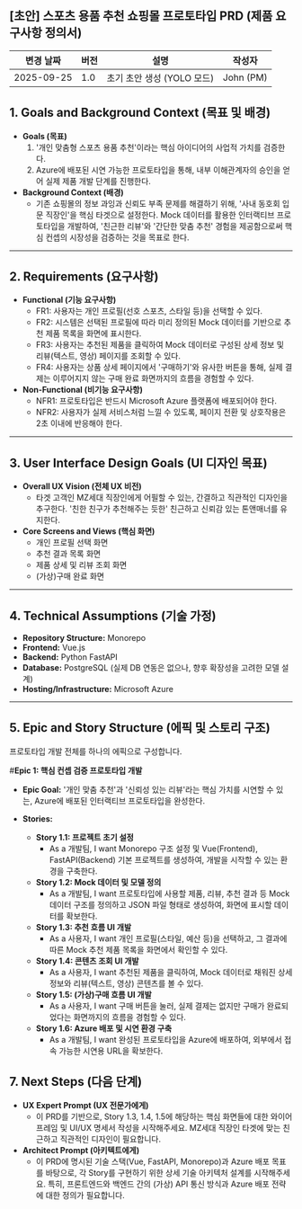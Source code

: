 ## [초안] 스포츠 용품 추천 쇼핑몰 프로토타입 PRD (제품 요구사항 정의서)

| 변경 날짜 | 버전 | 설명 | 작성자 |
| --- | --- | --- | --- |
| 2025-09-25 | 1.0 | 초기 초안 생성 (YOLO 모드) | John (PM) |

## 1. Goals and Background Context (목표 및 배경)

* **Goals (목표)**
    1.  '개인 맞춤형 스포츠 용품 추천'이라는 핵심 아이디어의 사업적 가치를 검증한다.
    2.  Azure에 배포된 시연 가능한 프로토타입을 통해, 내부 이해관계자의 승인을 얻어 실제 제품 개발 단계를 진행한다.
* **Background Context (배경)**
    * 기존 쇼핑몰의 정보 과잉과 신뢰도 부족 문제를 해결하기 위해, '사내 동호회 입문 직장인'을 핵심 타겟으로 설정한다. Mock 데이터를 활용한 인터랙티브 프로토타입을 개발하여, '친근한 리뷰'와 '간단한 맞춤 추천' 경험을 제공함으로써 핵심 컨셉의 시장성을 검증하는 것을 목표로 한다.

---
## 2. Requirements (요구사항)

* **Functional (기능 요구사항)**
    * FR1: 사용자는 개인 프로필(선호 스포츠, 스타일 등)을 선택할 수 있다.
    * FR2: 시스템은 선택된 프로필에 따라 미리 정의된 Mock 데이터를 기반으로 추천 제품 목록을 화면에 표시한다.
    * FR3: 사용자는 추천된 제품을 클릭하여 Mock 데이터로 구성된 상세 정보 및 리뷰(텍스트, 영상) 페이지를 조회할 수 있다.
    * FR4: 사용자는 상품 상세 페이지에서 '구매하기'와 유사한 버튼을 통해, 실제 결제는 이루어지지 않는 구매 완료 화면까지의 흐름을 경험할 수 있다.
* **Non-Functional (비기능 요구사항)**
    * NFR1: 프로토타입은 반드시 Microsoft Azure 플랫폼에 배포되어야 한다.
    * NFR2: 사용자가 실제 서비스처럼 느낄 수 있도록, 페이지 전환 및 상호작용은 2초 이내에 반응해야 한다.

---
## 3. User Interface Design Goals (UI 디자인 목표)

* **Overall UX Vision (전체 UX 비전)**
    * 타겟 고객인 MZ세대 직장인에게 어필할 수 있는, 간결하고 직관적인 디자인을 추구한다. '친한 친구가 추천해주는 듯한' 친근하고 신뢰감 있는 톤앤매너를 유지한다.
* **Core Screens and Views (핵심 화면)**
    * 개인 프로필 선택 화면
    * 추천 결과 목록 화면
    * 제품 상세 및 리뷰 조회 화면
    * (가상)구매 완료 화면

---
## 4. Technical Assumptions (기술 가정)

* **Repository Structure:** Monorepo
* **Frontend:** Vue.js
* **Backend:** Python FastAPI
* **Database:** PostgreSQL (실제 DB 연동은 없으나, 향후 확장성을 고려한 모델 설계)
* **Hosting/Infrastructure:** Microsoft Azure

---
## 5. Epic and Story Structure (에픽 및 스토리 구조)

프로토타입 개발 전체를 하나의 에픽으로 구성합니다.

#**Epic 1: 핵심 컨셉 검증 프로토타입 개발**

* **Epic Goal:** '개인 맞춤 추천'과 '신뢰성 있는 리뷰'라는 핵심 가치를 시연할 수 있는, Azure에 배포된 인터랙티브 프로토타입을 완성한다.

* **Stories:**
    * **Story 1.1: 프로젝트 초기 설정**
        * As a 개발팀, I want Monorepo 구조 설정 및 Vue(Frontend), FastAPI(Backend) 기본 프로젝트를 생성하여, 개발을 시작할 수 있는 환경을 구축한다.
    * **Story 1.2: Mock 데이터 및 모델 정의**
        * As a 개발팀, I want 프로토타입에 사용할 제품, 리뷰, 추천 결과 등 Mock 데이터 구조를 정의하고 JSON 파일 형태로 생성하여, 화면에 표시할 데이터를 확보한다.
    * **Story 1.3: 추천 흐름 UI 개발**
        * As a 사용자, I want 개인 프로필(스타일, 예산 등)을 선택하고, 그 결과에 따른 Mock 추천 제품 목록을 화면에서 확인할 수 있다.
    * **Story 1.4: 콘텐츠 조회 UI 개발**
        * As a 사용자, I want 추천된 제품을 클릭하여, Mock 데이터로 채워진 상세 정보와 리뷰(텍스트, 영상) 콘텐츠를 볼 수 있다.
    * **Story 1.5: (가상)구매 흐름 UI 개발**
        * As a 사용자, I want 구매 버튼을 눌러, 실제 결제는 없지만 구매가 완료되었다는 화면까지의 흐름을 경험할 수 있다.
    * **Story 1.6: Azure 배포 및 시연 환경 구축**
        * As a 개발팀, I want 완성된 프로토타입을 Azure에 배포하여, 외부에서 접속 가능한 시연용 URL을 확보한다.

## 7. Next Steps (다음 단계)

* **UX Expert Prompt (UX 전문가에게)**
    * 이 PRD를 기반으로, Story 1.3, 1.4, 1.5에 해당하는 핵심 화면들에 대한 와이어프레임 및 UI/UX 명세서 작성을 시작해주세요. MZ세대 직장인 타겟에 맞는 친근하고 직관적인 디자인이 필요합니다.
* **Architect Prompt (아키텍트에게)**
    * 이 PRD에 명시된 기술 스택(Vue, FastAPI, Monorepo)과 Azure 배포 목표를 바탕으로, 각 Story를 구현하기 위한 상세 기술 아키텍처 설계를 시작해주세요. 특히, 프론트엔드와 백엔드 간의 (가상) API 통신 방식과 Azure 배포 전략에 대한 정의가 필요합니다.